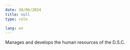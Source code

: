 ```yaml
---
date: 30/06/2024
title: null
type: role

lang: en
---
```


Manages and develops the human resources of the D.S.C.

